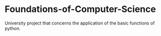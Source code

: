 # Foundations-of-Computer-Science
University project that concerns the application of the basic functions of python.
